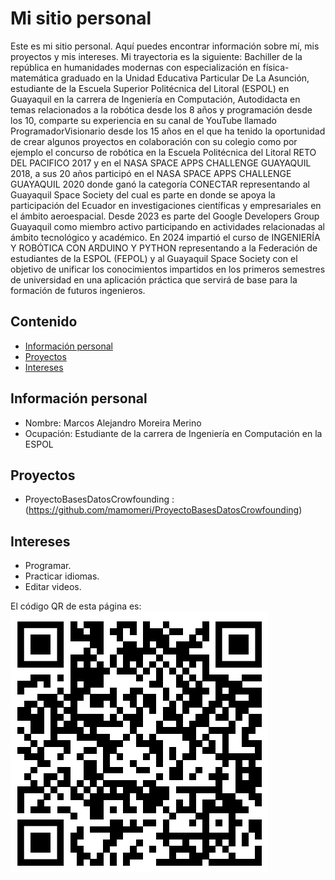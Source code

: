 
# Mi sitio personal
Este es mi sitio personal. Aquí puedes encontrar información sobre mí, mis
proyectos y mis intereses.
Mi trayectoria es la siguiente:
Bachiller de la república en humanidades modernas con especialización en física-matemática graduado en la Unidad Educativa Particular De La Asunción, estudiante de la Escuela Superior Politécnica del Litoral (ESPOL) en Guayaquil en la carrera  de Ingeniería en Computación, Autodidacta en temas relacionados a la robótica desde los 8 años y programación desde los 10, comparte su experiencia en su canal de YouTube llamado ProgramadorVisionario  desde los 15 años en el que ha tenido la oportunidad de crear algunos proyectos en colaboración con su colegio como por ejemplo el concurso de robótica en la Escuela Politécnica del Litoral RETO DEL PACIFICO 2017 y en el NASA SPACE APPS CHALLENGE GUAYAQUIL 2018, a sus 20 años participó en el NASA SPACE APPS CHALLENGE GUAYAQUIL 2020 donde ganó la categoría CONECTAR representando al Guayaquil Space Society del cual es parte en donde se apoya la participación del Ecuador en investigaciones científicas y empresariales en el ámbito aeroespacial. Desde 2023 es parte del Google Developers Group Guayaquil como miembro activo participando en actividades relacionadas al ámbito tecnológico y académico.
En 2024 impartió el curso de  INGENIERÍA Y ROBÓTICA CON ARDUINO Y PYTHON representando a la Federación de estudiantes de la ESPOL (FEPOL) y al Guayaquil Space Society con el objetivo de unificar los conocimientos impartidos en los primeros semestres de universidad en una aplicación práctica que servirá de base para la formación de futuros ingenieros.

## Contenido
* [Información personal](#información-personal)
* [Proyectos](#proyectos)
* [Intereses](#intereses)
## Información personal
* Nombre: Marcos Alejandro Moreira Merino
* Ocupación: Estudiante de la carrera de Ingeniería en Computación en la ESPOL

## Proyectos
* ProyectoBasesDatosCrowfounding : (https://github.com/mamomeri/ProyectoBasesDatosCrowfounding)
## Intereses
* Programar.
* Practicar idiomas.
* Editar videos.

El código QR de esta página es: ![Mi Página](urlmipagina.png)
